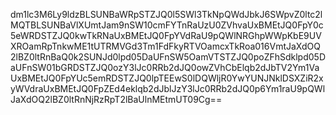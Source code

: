 dm1lc3M6Ly9ldzBLSUNBaWRpSTZJQ0l5SWl3TkNpQWdJbkJ6SWpvZ0ltc2lMQTBLSUNBaVlXUmtJam9nSW10cmFYTnRaUzU0ZVhvaUxBMEtJQ0FpY0c5eWRDSTZJQ0kwTkRNaUxBMEtJQ0FpYVdRaU9pQWlNRGhpWWpKbE9UVXROamRpTnkwME1tUTRMVGd3Tm1FdFkyRTVOamcxTkRoa016VmtJaXdOQ2lBZ0ltRnBaQ0k2SUNJd0lpd05DaUFnSW5OamVTSTZJQ0poZFhSdklpd05DaUFnSW01bGRDSTZJQ0ozY3lJc0RRb2dJQ0owZVhCbElqb2dJbTV2Ym1VaUxBMEtJQ0FpYUc5emRDSTZJQ0lpTEEwS0lDQWljR0YwYUNJNklDSXZiR2xyWVdraUxBMEtJQ0FpZEd4eklqb2dJblJzY3lJc0RRb2dJQ0p6Ym1raU9pQWlJaXdOQ2lBZ0ltRnNjRzRpT2lBaUlnMEtmUT09Cg==
